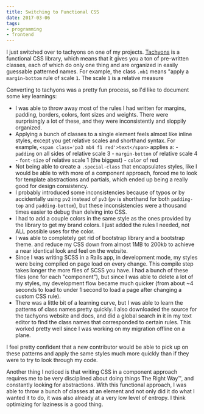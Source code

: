 ```yaml
---
title: Switching to Functional CSS
date: 2017-03-06
tags:
- programming
- frontend
---
```


I just switched over to tachyons on one of my projects. [Tachyons][1] is a functional
CSS library, which means that it gives you a ton of pre-written classes, each of which
do only one thing and are organized in easily guessable patterned names. For example,
the class `.mb1` means "apply a `margin-bottom` rule of scale `1`. The scale
`1` is a relative measure

Converting to tachyons was a pretty fun process, so I'd like to document some
key learnings:

-   I was able to throw away most of the rules I had written for margins, padding,
    borders, colors, font sizes and weights. There were surprisingly a lot of these,
    and they were inconsistently and sloppily organized.
-   Applying a bunch of classes to a single element feels almost like inline
    styles, except you get relative scales and shorthand syntax. For example,
    `<span class='pa3 mb4 f1 red'>text</span>` applies a: - `padding` on all sides of relative scale 3 - `margin-bottom` of relative scale 4 - `font-size` of relative scale 1 (the biggest) - `color` of red
-   Not being able to create a `.special-class` that encapsulates styles, like I
    would be able to with more of a component approach, forced me to look for template
    abstractions and partials, which ended up being a really good for design
    consistency.
-   I probably introduced some inconsistencies because of typos or by accidentally
    using `pv2` instead of `pv3` (`pv` is shorthand for both `padding-top` and
    `padding-bottom`), but these inconsistencies were a thousand times easier to
    debug than delving into CSS.
-   I had to add a couple colors in the same style as the ones provided by the
    library to get my brand colors. I just added the rules I needed, not ALL possible
    uses for the color.
-   I was able to completely get rid of bootstrap library and a bootstrap theme.
    and reduce my CSS down from almost 1MB to 200kb to achieve a near identical look
    and feel on the website.
-   Since I was writing SCSS in a Rails app, in development mode,
    my styles were being compiled on page load on every change. This compile step
    takes longer the more files of SCSS you have. I had a bunch of these files (one
    for each "component"), but since I was able to delete a lot of my styles,
    my development flow became much quicker (from about ~4 seconds to load to
    under 1 second to load a page after changing a custom CSS rule).
-   There was a little bit of a learning curve, but I was able to learn the
    patterns of class names pretty quickly. I also downloaded the source for the
    tachyons website and docs, and did a global search in it in my text editor to
    find the class names that corresponded to certain rules. This worked pretty well
    since I was working on my migration offline on a plane.

I feel pretty confident that a new contributor would be able to pick up on these
patterns and apply the same styles much more quickly than if they were to try to
look through my code.

Another thing I noticed is that writing CSS in a component approach requires me
to be very disciplined about doing things The Right Way™, and constantly looking
for abstractions. With this functional approach, I was able to throw a bunch
of classes at an element and not only did it do what I wanted it to do, it was
also already at a very low level of entropy. I think optimizing for laziness is
a good thing.

[1]: http://tachyons.io
